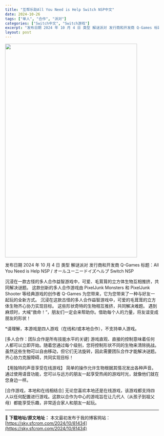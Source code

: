 ```yaml
---
title: "互帮乐助All You Need is Help Switch NSP中文"
date: 2024-10-26
tags: ["单人", "合作", "派对"]
categories: ["Switch中文", "Switch游戏"]
excerpt: "发布日期 2024 年 10 月 4 日 类型 解谜派对 发行商和开发商 Q-Games 标题：All You Need is Help NSP / オールユーニードイズヘルプ Switch NSP 沉浸在一款古怪的多人合作益智游戏中，可爱、毛茸茸的立方体生物互相推挤，共同解决谜题。 这款创新的多人&hellip;"
layout: post
---
```


<img class="aligncenter size-full wp-image-81435" src="https://sky.sfcrom.com/wp-content/uploads/2024/10/2024102614484688.webp" alt="" width="432" height="698" />

发布日期 2024 年 10 月 4 日
类型 解谜派对
发行商和开发商 Q-Games
标题：All You Need is Help NSP / オールユーニードイズヘルプ Switch NSP

沉浸在一款古怪的多人合作益智游戏中，可爱、毛茸茸的立方体生物互相推挤，共同解决谜题。
这款创新的多人合作游戏由 PixelJunk Monsters 和 PixelJunk Shooter 等经典游戏的创作者 Q-Games 为您带来，它为您带来了一种与好友一起玩的全新方式。
沉浸在这款古怪的多人合作益智游戏中，可爱的毛茸茸的立方体生物齐心协力实现目标。
这些形状奇特的生物相互推挤，共同解决难题。
遇到麻烦时，大喊“救命！”，朋友们一定会来帮助你。借助每个人的力量，将友谊变成朋友的形状！

*请理解，本游戏是四人游戏（在线和/或本地合作），不支持单人游戏。

[多人合作：团队合作是所有技能水平的关键]
游戏直观、直接的控制意味着任何人都可以立即开始。随着您通过每个级别，您将控制形状不同的生物来清除挑战。虽然这些生物可以自由移动，但它们无法旋转，因此需要团队合作才能解决谜题。齐心协力克服障碍，共同实现目标！

【用独特的声音享受在线游戏】
简单的操作允许生物根据其情况发出各种声音。通过使用语音功能，您可以与远方的朋友一起享受热闹的游戏时光，就像他们就在您身边一样。

[合作游戏，本地和在线相结合]
无论您喜欢本地还是在线游戏，该游戏都支持四人以任何配置进行游戏。这款以合作为中心的游戏旨在让几代人（从孩子到祖父母）都能享受乐趣，非常适合家人和朋友一起玩。

---
📖 **下载地址/原文地址：** 本文最初发布于我的博客网站：[https://sky.sfcrom.com/2024/10/81434](https://sky.sfcrom.com/2024/10/81434)
